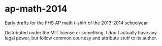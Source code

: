 ap-math-2014
============

Early drafts for the FHS AP math t-shirt of the 2013-2014 schoolyear

Distributed under the MIT license or something. I don't actually have any legal power, but follow common courtesy and attribute stuff to its author.

